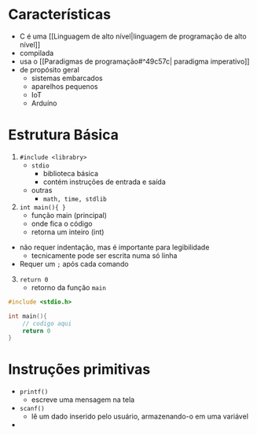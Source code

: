 # Características
- C é uma [[Linguagem de alto nível|linguagem de programação de alto nível]]
- compilada
- usa o [[Paradigmas de programação#^49c57c| paradigma imperativo]]
- de propósito geral
	- sistemas embarcados
	- aparelhos pequenos
	- IoT
	- Arduíno
# Estrutura Básica
1. `#include <librabry>`
	- `stdio`
		- biblioteca básica
		- contém instruções de entrada e saída
	- outras
		- `math, time, stdlib`
2. `int main(){ } `
	- função main (principal)
	- onde fica o código
	- retorna um inteiro (int)
- não requer indentação, mas é importante para legibilidade 
	- tecnicamente pode ser escrita numa só linha
- Requer um `;` após cada comando 
3. `return 0`
	- retorno da função `main`
```C
#include <stdio.h>

int main(){
	// codigo aqui
	return 0
}
```
# Instruções primitivas
- `printf()` 
	- escreve uma mensagem na tela 
- `scanf()`  
	- lê um dado inserido pelo usuário, armazenando-o em uma variável
- 